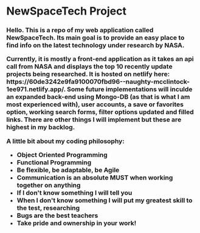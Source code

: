 # NewSpaceTech Project


<h3> 
  <p>Hello. This is a repo of my web application called NewSpaceTech. Its main goal is to provide an easy place to find info on the latest technology under research by NASA.
  </p>
  
  <p>
    Currently, it is mostly a front-end application as it takes an api call from NASA and displays the top 10 recently update projects being researched. It is hosted on netlify here: https://60de3242e9fa9100070fbd96--naughty-mcclintock-1ee971.netlify.app/. Some future implementations will inculde an expanded back-end using Mongo-DB (as that is what I am most experienced with), user accounts, a save or favorites option, working search forms, filter options updated and filled links. There are other things I will implement but these are highest in my backlog.
  </p>
  
  <p>
    <strong>A little bit about my coding philosophy:</strong> 
    <ul>
      <li>Object Oriented Programming</li>
      <li>Functional Programming</li>
      <li>Be flexible, be adaptable, be Agile</li>
      <li>Communication is an absolute <strong>MUST</strong> when working together on anything</li>
      <li>If I don't know something I will tell you</li>
      <li>When I don't know something I will put my greatest skill to the test, researching</li>
      <li>Bugs are the best teachers</li>
      <li>Take pride and ownership in your work!</li>
    </ul>
  </p>
  
</h3>
